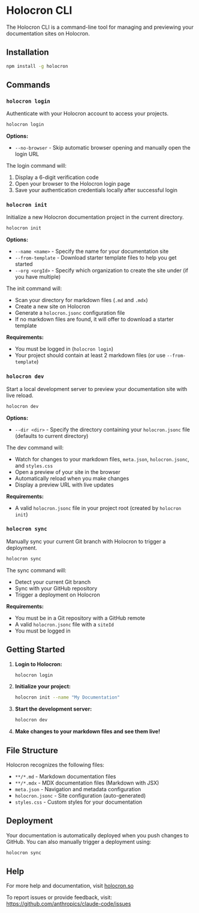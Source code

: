# Holocron CLI

The Holocron CLI is a command-line tool for managing and previewing your documentation sites on Holocron.

## Installation

```bash
npm install -g holocron
```

## Commands

### `holocron login`

Authenticate with your Holocron account to access your projects.

```bash
holocron login
```

**Options:**
- `--no-browser` - Skip automatic browser opening and manually open the login URL

The login command will:
1. Display a 6-digit verification code
2. Open your browser to the Holocron login page
3. Save your authentication credentials locally after successful login

### `holocron init`

Initialize a new Holocron documentation project in the current directory.

```bash
holocron init
```

**Options:**
- `--name <name>` - Specify the name for your documentation site
- `--from-template` - Download starter template files to help you get started
- `--org <orgId>` - Specify which organization to create the site under (if you have multiple)

The init command will:
- Scan your directory for markdown files (`.md` and `.mdx`)
- Create a new site on Holocron
- Generate a `holocron.jsonc` configuration file
- If no markdown files are found, it will offer to download a starter template

**Requirements:**
- You must be logged in (`holocron login`)
- Your project should contain at least 2 markdown files (or use `--from-template`)

### `holocron dev`

Start a local development server to preview your documentation site with live reload.

```bash
holocron dev
```

**Options:**
- `--dir <dir>` - Specify the directory containing your `holocron.jsonc` file (defaults to current directory)

The dev command will:
- Watch for changes to your markdown files, `meta.json`, `holocron.jsonc`, and `styles.css`
- Open a preview of your site in the browser
- Automatically reload when you make changes
- Display a preview URL with live updates

**Requirements:**
- A valid `holocron.jsonc` file in your project root (created by `holocron init`)

### `holocron sync`

Manually sync your current Git branch with Holocron to trigger a deployment.

```bash
holocron sync
```

The sync command will:
- Detect your current Git branch
- Sync with your GitHub repository
- Trigger a deployment on Holocron

**Requirements:**
- You must be in a Git repository with a GitHub remote
- A valid `holocron.jsonc` file with a `siteId`
- You must be logged in

## Getting Started

1. **Login to Holocron:**
   ```bash
   holocron login
   ```

2. **Initialize your project:**
   ```bash
   holocron init --name "My Documentation"
   ```

3. **Start the development server:**
   ```bash
   holocron dev
   ```

4. **Make changes to your markdown files and see them live!**

## File Structure

Holocron recognizes the following files:
- `**/*.md` - Markdown documentation files
- `**/*.mdx` - MDX documentation files (Markdown with JSX)
- `meta.json` - Navigation and metadata configuration
- `holocron.jsonc` - Site configuration (auto-generated)
- `styles.css` - Custom styles for your documentation

## Deployment

Your documentation is automatically deployed when you push changes to GitHub. You can also manually trigger a deployment using:

```bash
holocron sync
```

## Help

For more help and documentation, visit [holocron.so](https://holocron.so)

To report issues or provide feedback, visit: https://github.com/anthropics/claude-code/issues
